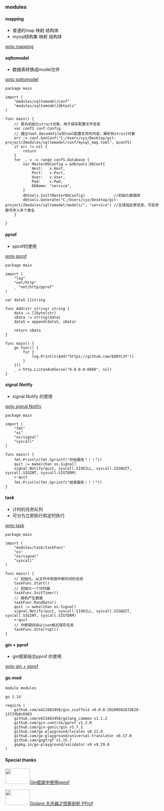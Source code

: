 ### modules
#### mapping 
- 普通的map 映射 结构体
- mysql结构集 映射 结构体

[goto mapping](https://gitee.com/zhengpeiqiang/modules/tree/master/mapping)

#### sqltomodel 
- 数据表转换成model文件

[goto sqltomodel](https://gitee.com/zhengpeiqiang/modules/tree/master/sqltomodel)
```
package main

import (
	"modules/sqltomodel/conf"
	"modules/sqltomodel/dbtools"
)

func main() {
	// 首先初始化struct对象，用于保存配置文件信息
	var confS conf.Config
	// 通过toml.DecodeFile将toml配置文件的内容，解析到struct对象
	err := conf.GetConf("C:/Users/cyz/Desktop/git-project/Zmodules/sqltomodel/conf/mysql_map.toml", &confS)
	if err != nil {
		return
	}
	for _, v := range confS.Database {
		var MasterDbConfig = &dbtools.DbConf{
			Host:   v.Host,
			Port:   v.Port,
			User:   v.User,
			Pwd:    v.Pwd,
			DbName: "service",
		}
		dbtools.Init(MasterDbConfig)             //初始化数据库
		dbtools.Generate("C:/Users/cyz/Desktop/git-project/Zmodules/sqltomodel/models/", "service") //生成指定表信息，可变参数可传入多个表名
	}

}
```

#### pprof
- pprof的使用

[goto pprof](https://gitee.com/zhengpeiqiang/modules/tree/master/pprof)
```　　　　　　　　 
package main

import (
	"log"
	"net/http"
	_ "net/http/pprof"
)

var dataS []string

func Add(str string) string {
	data := []byte(str)
	sData := string(data)
	dataS = append(dataS, sData)

	return sData
}

func main() {
	go func() {
		for {
			log.Println(Add("https://github.com/EDDYCJY"))
		}
	}()
	_ = http.ListenAndServe("0.0.0.0:6060", nil)
}
```

#### signal.Notify
- signal.Notify 的使用

[goto signal.Notify](https://gitee.com/zhengpeiqiang/modules/tree/master/signal)
```
package main

import (
	"fmt"
	"os"
	"os/signal"
	"syscall"
)

func main() {
	fmt.Println(fmt.Sprintf("开始服务！！！"))
	quit := make(chan os.Signal)
	signal.Notify(quit, syscall.SIGKILL, syscall.SIGQUIT, syscall.SIGINT, syscall.SIGTERM)
	<-quit
	fmt.Println(fmt.Sprintf("结束服务！！！"))
}
```

#### task
- 计时的任务队列
- 可分为立即执行和定时执行

[goto task](https://gitee.com/zhengpeiqiang/modules/tree/master/task)
```
package main

import (
	"modules/task/taskFunc"
	"os"
	"os/signal"
	"syscall"
)

func main() {
	// 初始化，从文件中获取中断时间的任务
	taskFunc.Start()
	// 初始化一个计时器
	taskFunc.InitTimer()
	// 随机产生数据
	taskFunc.RandData()
	quit := make(chan os.Signal)
	signal.Notify(quit, syscall.SIGKILL, syscall.SIGQUIT, syscall.SIGINT, syscall.SIGTERM)
	<-quit
	// 中断期间会以json格式保存任务
	taskFunc.Interrupt()
}
```

#### gin + pprof
- gin框架结合pprof 的使用

[goto gin + pprof](https://gitee.com/zhengpeiqiang/modules/tree/master/test)

#### go.mod
```
module modules

go 1.14

require (
	github.com/e421083458/gin_scaffold v0.0.0-20200502033629-13733b8c6903
	github.com/e421083458/golang_common v1.1.2
	github.com/gin-contrib/pprof v1.3.0
	github.com/gin-gonic/gin v1.7.1
	github.com/go-playground/locales v0.13.0
	github.com/go-playground/universal-translator v0.17.0
	github.com/gogf/gf v1.15.7
	gopkg.in/go-playground/validator.v9 v9.29.0
)
```

#### Special thanks
<img width="80" height="50" src="http://liumurong.org/images/avatar.png"/>[Gin框架中使用pprof](http://liumurong.org/2019/12/gin_pprof/)

<img width="80" height="50" src="https://cdn2.jianshu.io/assets/web/nav-logo-4c7bbafe27adc892f3046e6978459bac.png"/>[Golang 大杀器之性能剖析 PProf](https://www.jianshu.com/p/4e4ff6be6af9)




